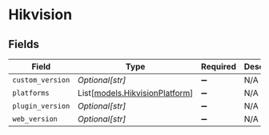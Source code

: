 # Hikvision


## Fields

| Field                                                            | Type                                                             | Required                                                         | Description                                                      |
| ---------------------------------------------------------------- | ---------------------------------------------------------------- | ---------------------------------------------------------------- | ---------------------------------------------------------------- |
| `custom_version`                                                 | *Optional[str]*                                                  | :heavy_minus_sign:                                               | N/A                                                              |
| `platforms`                                                      | List[[models.HikvisionPlatform](../models/hikvisionplatform.md)] | :heavy_minus_sign:                                               | N/A                                                              |
| `plugin_version`                                                 | *Optional[str]*                                                  | :heavy_minus_sign:                                               | N/A                                                              |
| `web_version`                                                    | *Optional[str]*                                                  | :heavy_minus_sign:                                               | N/A                                                              |